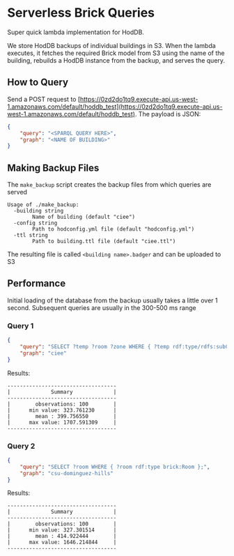 # Serverless Brick Queries

Super quick lambda implementation for HodDB.

We store HodDB backups of individual buildings in S3.
When the lambda executes, it fetches the required Brick model from S3 using the name of the building, rebuilds a HodDB instance from the backup, and serves the query.

## How to Query

Send a POST request to  [https://0zd2do1tq9.execute-api.us-west-1.amazonaws.com/default/hoddb_test](https://0zd2do1tq9.execute-api.us-west-1.amazonaws.com/default/hoddb_test).
The payload is JSON:

```json
{
	"query": "<SPARQL QUERY HERE>",
	"graph": "<NAME OF BUILDING>"
}
```

## Making Backup Files

The `make_backup` script creates the backup files from which queries are served

```
Usage of ./make_backup:
  -building string
        Name of building (default "ciee")
  -config string
        Path to hodconfig.yml file (default "hodconfig.yml")
  -ttl string
        Path to building.ttl file (default "ciee.ttl")
```

The resulting file is called `<building name>.badger` and can be uploaded to S3

## Performance

Initial loading of the database from the backup usually takes a little over 1 second.
Subsequent queries are usually in the 300-500 ms range

### Query 1

```json
{
    "query": "SELECT ?temp ?room ?zone WHERE { ?temp rdf:type/rdfs:subClassOf* brick:Temperature_Sensor . ?temp bf:hasLocation ?room . ?room rdf:type brick:Room . ?room bf:isPartOf ?zone . ?zone rdf:type brick:HVAC_Zone };",
    "graph": "ciee"
}
```

Results:

```
-----------------------------------
|             Summary             |
-----------------------------------
|        observations: 100        |
|      min value: 323.761230      |
|        mean : 399.756550        |
|      max value: 1707.591309     |
-----------------------------------
```

### Query 2

```json
{
    "query": "SELECT ?room WHERE { ?room rdf:type brick:Room };",
    "graph": "csu-dominguez-hills"
}
```

Results:

```
-----------------------------------
|             Summary             |
-----------------------------------
|        observations: 100        |
|      min value: 327.301514      |
|        mean : 414.922444        |
|      max value: 1646.214844     |
-----------------------------------
```
